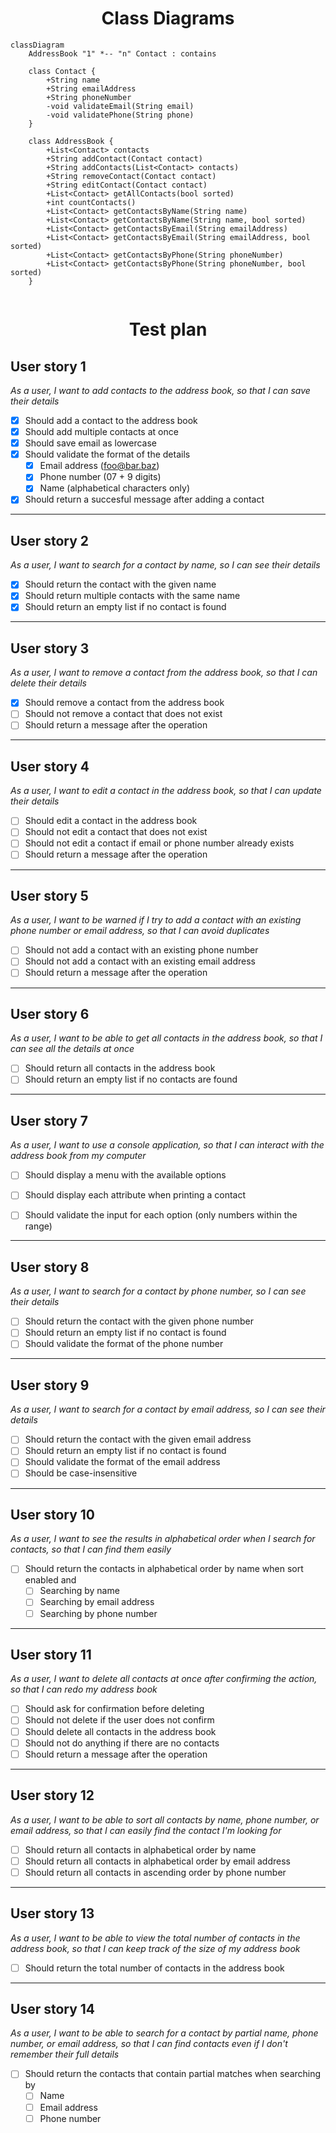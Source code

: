 <center>

# Class Diagrams

</center>


```mermaid
classDiagram
    AddressBook "1" *-- "n" Contact : contains

    class Contact {
        +String name
        +String emailAddress
        +String phoneNumber
        -void validateEmail(String email)
        -void validatePhone(String phone)
    }
    
    class AddressBook {
        +List<Contact> contacts
        +String addContact(Contact contact)
        +String addContacts(List<Contact> contacts)
        +String removeContact(Contact contact)
        +String editContact(Contact contact)
        +List<Contact> getAllContacts(bool sorted)
        +int countContacts()
        +List<Contact> getContactsByName(String name)
        +List<Contact> getContactsByName(String name, bool sorted)
        +List<Contact> getContactsByEmail(String emailAddress)
        +List<Contact> getContactsByEmail(String emailAddress, bool sorted)
        +List<Contact> getContactsByPhone(String phoneNumber)
        +List<Contact> getContactsByPhone(String phoneNumber, bool sorted)
    }
        
```


<center>

# Test plan

</center>


## User story 1
_As a user, I want to add contacts to the address book, so that I can save their details_

- [x] Should add a contact to the address book
- [x] Should add multiple contacts at once
- [x] Should save email as lowercase
- [x] Should validate the format of the details
  - [x] Email address (foo@bar.baz)
  - [x] Phone number (07 + 9 digits)
  - [x] Name (alphabetical characters only)
- [x] Should return a succesful message after adding a contact

---

## User story 2
_As a user, I want to search for a contact by name, so I can see their details_

- [x] Should return the contact with the given name
- [x] Should return multiple contacts with the same name
- [x] Should return an empty list if no contact is found
 
---

## User story 3
_As a user, I want to remove a contact from the address book, so that I can delete their details_

- [x] Should remove a contact from the address book
- [ ] Should not remove a contact that does not exist
- [ ] Should return a message after the operation

---

## User story 4
_As a user, I want to edit a contact in the address book, so that I can update their details_

- [ ] Should edit a contact in the address book
- [ ] Should not edit a contact that does not exist
- [ ] Should not edit a contact if email or phone number already exists
- [ ] Should return a message after the operation 

---

## User story 5
_As a user, I want to be warned if I try to add a contact with an existing phone number or email address, so that I can avoid duplicates_

- [ ] Should not add a contact with an existing phone number
- [ ] Should not add a contact with an existing email address
- [ ] Should return a message after the operation

---

## User story 6
_As a user, I want to be able to get all contacts in the address book, so that I can see all the details at once_

- [ ] Should return all contacts in the address book
- [ ] Should return an empty list if no contacts are found

---

## User story 7
_As a user, I want to use a console application, so that I can interact with the address book from my computer_

- [ ] Should display a menu with the available options
- [ ] Should display each attribute when printing a contact
- [ ] Should validate the input for each option (only numbers within the range)


---

## User story 8
_As a user, I want to search for a contact by phone number, so I can see their details_

- [ ] Should return the contact with the given phone number
- [ ] Should return an empty list if no contact is found
- [ ] Should validate the format of the phone number

---

## User story 9
_As a user, I want to search for a contact by email address, so I can see their details_

- [ ] Should return the contact with the given email address
- [ ] Should return an empty list if no contact is found
- [ ] Should validate the format of the email address
- [ ] Should be case-insensitive

---

## User story 10
_As a user, I want to see the results in alphabetical order when I search for contacts, so that I can find them easily_

- [ ] Should return the contacts in alphabetical order by name when sort enabled and
  - [ ] Searching by name 
  - [ ] Searching by email address
  - [ ] Searching by phone number
---

## User story 11
_As a user, I want to delete all contacts at once after confirming the action, so that I can redo my address book_

- [ ] Should ask for confirmation before deleting
- [ ] Should not delete if the user does not confirm
- [ ] Should delete all contacts in the address book
- [ ] Should not do anything if there are no contacts
- [ ] Should return a message after the operation
---

## User story 12
_As a user, I want to be able to sort all contacts by name, phone number, or email address, so that I can easily find the contact I'm looking for_

- [ ] Should return all contacts in alphabetical order by name
- [ ] Should return all contacts in alphabetical order by email address
- [ ] Should return all contacts in ascending order by phone number

---

## User story 13
_As a user, I want to be able to view the total number of contacts in the address book, so that I can keep track of the size of my address book_

- [ ] Should return the total number of contacts in the address book

---

## User story 14
_As a user, I want to be able to search for a contact by partial name, phone number, or email address, so that I can find contacts even if I don't remember their full details_

- [ ] Should return the contacts that contain partial matches when searching by
  - [ ] Name
  - [ ] Email address
  - [ ] Phone number
